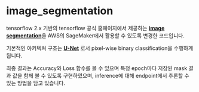 # image_segmentation

<p> tensorflow 2.x 기반의 tensorflow 공식 홈페이지에서 제공하는 <strong><a href="https://www.tensorflow.org/tutorials/images/segmentation" target="_blank" class ='btn-default'>image segmentation</a></strong>을 AWS의 SageMaker에서 활용할 수 있도록 변경한 코드입니다. </p>
<p> 기본적인 아키텍처 구조는 <strong><a href="https://arxiv.org/abs/1505.04597" target="_blank" class ='btn-default'>U-Net</a></strong> 로서 pixel-wise binary classification을 수행하게 됩니다. </p>
<p> 최종 결과는 Accuracy와 Loss 함수를 볼 수 있으며 특정 epoch마다 저장된 mask 결과 값을 함께 볼 수 있도록 구현하였으며, inference에 대해 endpoint에서 추론할 수 있는 방법을 담고 있습니다. </p>


